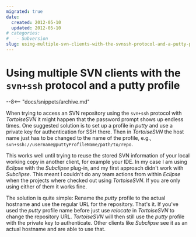 ```yaml
---
migrated: true
date:
  created: 2012-05-10
  updated: 2012-05-10
# categories:
#   - Subversion
slug: using-multiple-svn-clients-with-the-svnssh-protocol-and-a-putty-profile
---
```


# Using multiple SVN clients with the `svn+ssh` protocol and a putty profile

--8<-- "docs/snippets/archive.md"

When trying to access an SVN repository using the `svn+ssh` protocol with _TortoiseSVN_ it might happen that the password prompt shows up endless times.
One suggested solution is to set up a profile in _putty_ and use a private key for authentication for SSH there.
Then in _TortoiseSVN_ the host name just has to be changed to the name of the profile, e.g., `svn+ssh://username@puttyProfileName/path/to/repo`.

This works well until trying to reuse the stored SVN information of your local working copy in another client, for example your IDE.
In my case I am using _Eclipse_ with the _Subclipse_ plug-in, and my first approach didn't work with _Subclipse_.
This meant I couldn't do any team actions from within _Eclipse_ when the projects where checked out using _TortoiseSVN_.
If you are only using either of them it works fine.

The solution is quite simple:
Rename the _putty_ profile to the actual hostname and use the regular URL for the repository.
That's it.
If you've used the _putty_ profile name before just use _relocate_ in _TortoiseSVN_ to change the repository URL.
_TortoiseSVN_ will then still use the _putty_ profile with the private key to authenticate.
Other clients like _Subclipse_ see it as an actual hostname and are able to use that.
